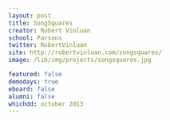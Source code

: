 ```yaml
---
layout: post
title: SongSquares
creator: Robert Vinluan
school: Parsons
twitter: RobertVinluan
site: http://robertvinluan.com/songsquares/
image: /lib/img/projects/songsquares.jpg

featured: false
demodays: true
eboard: false
alumni: false
whichdd: october 2013
---
```

